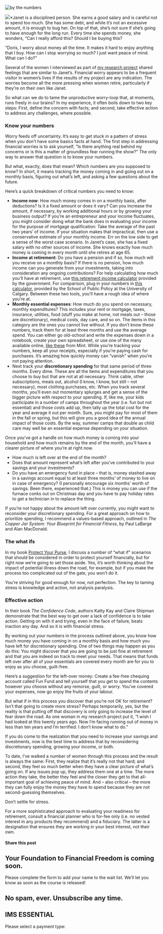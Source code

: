 ![by the numbers](https://yourfinanciallaunchpad.com/wp-content/uploads/elementor/thumbs/by-the-numbers-1254356-1279x856-qdc6cpthe1jg09nepcheyd0ymqwyqy89x64timb4aw.jpg)

![](http://yflmainprod.wpengine.com/wp-content/uploads/2017/11/by-the-numbers-1254356-1279x856-300x201.jpg)\*Janet is a disciplined person. She earns a good salary and is careful not to spend too much. She has some debt, and while it’s not an excessive amount, it is enough to bug her. On top of that, she’s not sure if she’s going to have enough for the long run. Every time she spends money, she wonders, “Can I really afford this? Should I be buying this?

“Doris, I worry about money all the time. It makes it hard to enjoy anything that I buy. How can I stop worrying so much? I just want peace of mind. What can I do?”

Several of the women I interviewed as part of [my research project](https://yflmainprod.wpengine.com/2017/09/tell-me-what-you-want-what-you-really-really-want-my-research-project-on-women-and-money/) shared feelings that are similar to Janet’s. Financial worry appears to be a frequent visitor in women’s lives if the results of my project are any indication. The worries become all the more pressing when women retire, particularly if they’re on their own like Janet.

So what can we do to tame the unproductive worry-loop that, at moments, runs freely in our brains? In my experience, it often boils down to two key steps: First, define the concern with facts; and second, take effective action to address any challenges, where possible.

### Know your numbers

Worry feeds off uncertainty. It’s easy to get stuck in a pattern of stress when you don’t have some basics facts at hand. The first step in addressing financial worries is to ask yourself, “Is there anything real behind my concerns or is this a matter of groundless fear running the show?” The only way to answer that question is to know your numbers.

But what, exactly, does that mean? Which numbers are you supposed to know? In short, it means tracking the money coming in and going out on a monthly basis, figuring out what’s left, and asking a few questions about the future.

Here’s a quick breakdown of critical numbers you need to know:

- **Income now**: How much money comes in on a monthly basis, after deductions? Is it a fixed amount or does it vary? Can you increase the amount, if necessary, by working additional hours or by growing your business output? If you’re an entrepreneur and your income fluctuates, you might consider doing what the bank does in evaluating your income for the purpose of mortgage qualification: Take the average of the past two years’ of income. If your situation makes that impractical, then use a conservative estimate of your monthly income. Err on the low side to get a sense of the worst case scenario. In Janet’s case, she has a fixed salary with no other sources of income. She knows exactly how much money is coming in every month until she retires at age 65.
- **Income at retirement**: Do you have a pension and if so, how much will you receive on a monthly basis? If there is no pension, how much income can you generate from your investments, taking into consideration any ongoing contributions? For help calculating how much you’ll have at retirement, use [this retirement income calculator](https://srv111.services.gc.ca/generalinformation/index) provided by the government. For comparison, plug in your numbers in [this calculator](http://canada.esplanner.com/), provided by the School of Public Policy at the University of Calgary. Between these two tools, you’ll have a rough idea of where you’re at.
- **Monthly essential expenses**: How much do you spend on necessary, monthly expenditures? This includes your rent or mortgage, taxes, insurance, utilities, food (stuff you make at home, not meals out – those are discretionary), medical costs, day care, and so on. The items in this category are the ones you cannot live without. If you don’t know these numbers, track them for at least three months and use the average spend. You can either go old-school and write the expenses down in a notebook, create your own spreadsheet, or use one of the many available online, [like these](https://www.mint.com/budgeting-3/monthly-budget-template-track-your-spending-by-month) from Mint. While you’re tracking your numbers, keep all your receipts, especially if you’re paying cash for purchases. It’s amazing how quickly money can “vanish” when you’re not paying attention.
- Next track your **discretionary spending** for that same period of three months. Every dime. These are all the items and expenditures that you choose to buy but that are not at all necessary. Think cable, other subscriptions, meals out, alcohol (I know, I know, but still – not necessary), most clothing purchases, etc. When you track several months, you’ll even out momentary splurges and get a sense of the bigger picture with respect to your spending. If, like me, your kids participate in a number of camps throughout the year (i.e. fun but not essential) and those costs add up, then tally up the total cost for the year and average it out per month. Sure, you might pay for most of them in the fall or spring, but this will give you a good idea of the annual impact of those costs. By the way, summer camps that double as child care may well be an essential expense depending on your situation.

Once you’ve got a handle on how much money is coming into your household and how much remains by the end of the month, you’ll have a clearer picture of where you’re at right now.

- How much is left over at the end of the month?
- Does that amount represent what’s left after you’ve contributed to your savings and your investments?
- Do you have an emergency fund in place – that is, money stashed away in a savings account equal to at least three months’ of money to live on in case of emergency? (I personally encourage six months’ worth of savings. Been there, experienced that.) This is money you can use if the furnace conks out on Christmas day and you have to pay holiday rates to get a technician in to replace the thing.

If you’re not happy about the amount left over currently, you might want to reconsider your discretionary spending. For a great approach on how to prioritize spending, I recommend a values-based approach, outlined in *The Copper Jar System: Your Blueprint for Financial Fitness*, by Paul LaBarge and Alan MacDonald.

### The what ifs

In my book [Protect Your Purse](https://www.amazon.ca/Protect-Your-Purse-Financial-Bankruptcies-ebook/dp/B071V8WPBW/ref=sr_1_1?ie=UTF8&qid=1509648765&sr=8-1&keywords=protect+your+purse), I discuss a number of “what if” scenarios that should be considered in order to protect yourself financially, but for right now we’re going to set those aside. Yes, it’s worth thinking about the impact of potential illness down the road, for example, but if you make the process too complicated out of the gate, you won’t do it.

You’re striving for good enough for now, not perfection. The key to taming stress is knowledge and action, not analysis paralysis.

### Effective action

In their book *The Confidence Code*, authors Katty Kay and Claire Shipman demonstrate that the best way to get over a lack of confidence is to take action. Getting on with it and trying, even in the face of failure, beats inaction any day. And so it is with financial stress.

By working out your numbers in the process outlined above, you know how much money you have coming in on a monthly basis and how much you have left for discretionary spending. One of two things may happen as you do this: You might discover that you are going to be just fine at retirement and that you are indeed on track to meet your needs. That means that funds left over after all of your essentials are covered every month are for you to enjoy as you choose, guilt-free.

Here’s a suggestion for the left-over money: Create a fee-free chequing account called Fun Fund and tell yourself that you get to spend the contents however you choose without any remorse, guilt, or worry. You’ve covered your expenses, now go enjoy the fruits of your labour.

But what if in this process you discover that you’re not OK for retirement? Isn’t that going to create more stress? Perhaps temporarily, yes, but the reality is that putting off that discovery is only going to increase the level of fear down the road. As one woman in my research project put it, “I wish I had looked at this twenty years ago. Now I’m facing running out of money in less than ten years and I’m terrified. I don’t know what to do.”

If you do come to the realization that you need to increase your savings and investments, now is the best time to address that by reconsidering discretionary spending, growing your income, or both.

To date, I’ve walked a number of women through this process and the result is always the same: First, they realize that it’s really not that hard; and second, they feel so much better when they have a clear picture of what’s going on. If any issues pop up, they address them one at a time. The more action they take, the better they feel and the closer they get to that all-important goal of achieving peace of mind. And – also critical – the more they can fully enjoy the money they have to spend because they are not second-guessing themselves.

Don’t settle for stress.

For a more sophisticated approach to evaluating your readiness for retirement, consult a financial planner who is for-fee only (i.e. no vested interest in any products they recommend) and a fiduciary. The latter is a designation that ensures they are working in your best interest, not their own.

#### Share this post

## Your Foundation to Financial Freedom is coming soon.

Please complete the form to add your name to the wait list. We’ll let you know as soon as the course is released!

## No spam, ever. Unsubscribe any time.

## IMS ESSENTIAL

Please select a payment type: